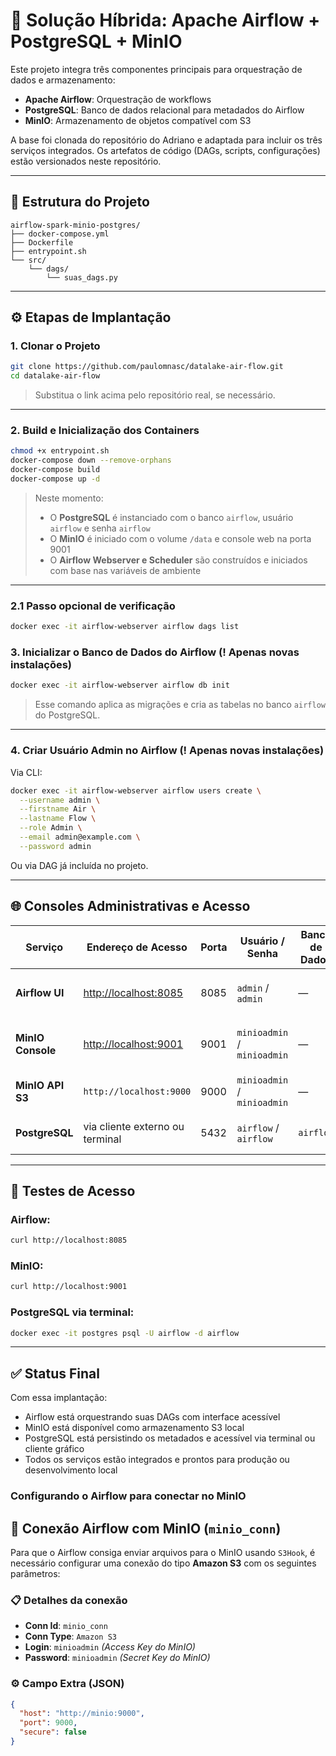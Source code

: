 # 🚀 Solução Híbrida: Apache Airflow + PostgreSQL + MinIO

Este projeto integra três componentes principais para orquestração de dados e armazenamento:

- **Apache Airflow**: Orquestração de workflows
- **PostgreSQL**: Banco de dados relacional para metadados do Airflow
- **MinIO**: Armazenamento de objetos compatível com S3

A base foi clonada do repositório do Adriano e adaptada para incluir os três serviços integrados. Os artefatos de código (DAGs, scripts, configurações) estão versionados neste repositório.

---

## 📁 Estrutura do Projeto

```
airflow-spark-minio-postgres/
├── docker-compose.yml
├── Dockerfile
├── entrypoint.sh
└── src/
    └── dags/
        └── suas_dags.py
```

---

## ⚙️ Etapas de Implantação

### 1. Clonar o Projeto

```bash
git clone https://github.com/paulomnasc/datalake-air-flow.git
cd datalake-air-flow
```

> Substitua o link acima pelo repositório real, se necessário.

---

### 2. Build e Inicialização dos Containers

```bash
chmod +x entrypoint.sh
docker-compose down --remove-orphans
docker-compose build
docker-compose up -d
```

> Neste momento:
> - O **PostgreSQL** é instanciado com o banco `airflow`, usuário `airflow` e senha `airflow`
> - O **MinIO** é iniciado com o volume `/data` e console web na porta 9001
> - O **Airflow Webserver e Scheduler** são construídos e iniciados com base nas variáveis de ambiente

---

### 2.1 Passo opcional de verificação
```bash
docker exec -it airflow-webserver airflow dags list

```

### 3. Inicializar o Banco de Dados do Airflow (! Apenas novas instalações)

```bash
docker exec -it airflow-webserver airflow db init
```

> Esse comando aplica as migrações e cria as tabelas no banco `airflow` do PostgreSQL.

---

### 4. Criar Usuário Admin no Airflow (! Apenas novas instalações)

Via CLI:

```bash
docker exec -it airflow-webserver airflow users create \
  --username admin \
  --firstname Air \
  --lastname Flow \
  --role Admin \
  --email admin@example.com \
  --password admin
```

Ou via DAG já incluída no projeto.

---

## 🌐 Consoles Administrativas e Acesso

| Serviço             | Endereço de Acesso                     | Porta | Usuário / Senha           | Banco de Dados     | Observações                          |
|---------------------|----------------------------------------|-------|----------------------------|--------------------|--------------------------------------|
| **Airflow UI**      | [http://localhost:8085](http://localhost:8085) | 8085  | `admin` / `admin`          | —                  | Criado após `airflow db init` e `users create` |
| **MinIO Console**   | [http://localhost:9001](http://localhost:9001) | 9001  | `minioadmin` / `minioadmin`| —                  | Interface web de armazenamento S3   |
| **MinIO API S3**    | `http://localhost:9000`                | 9000  | `minioadmin` / `minioadmin`| —                  | Usado por boto3, S3Hook, etc.        |
| **PostgreSQL**      | via cliente externo ou terminal        | 5432  | `airflow` / `airflow`      | `airflow`          | Banco de metadados do Airflow        |

---

## 🧪 Testes de Acesso

### Airflow:

```bash
curl http://localhost:8085
```

### MinIO:

```bash
curl http://localhost:9001
```

### PostgreSQL via terminal:

```bash
docker exec -it postgres psql -U airflow -d airflow
```

---

## ✅ Status Final

Com essa implantação:

- Airflow está orquestrando suas DAGs com interface acessível
- MinIO está disponível como armazenamento S3 local
- PostgreSQL está persistindo os metadados e acessível via terminal ou cliente gráfico
- Todos os serviços estão integrados e prontos para produção ou desenvolvimento local

### Configurando o Airflow para conectar no MinIO

## 🔗 Conexão Airflow com MinIO (`minio_conn`)

Para que o Airflow consiga enviar arquivos para o MinIO usando `S3Hook`, é necessário configurar uma conexão do tipo **Amazon S3** com os seguintes parâmetros:

### 📋 Detalhes da conexão

- **Conn Id**: `minio_conn`
- **Conn Type**: `Amazon S3`
- **Login**: `minioadmin` *(Access Key do MinIO)*
- **Password**: `minioadmin` *(Secret Key do MinIO)*

### ⚙️ Campo Extra (JSON)

```json
{
  "host": "http://minio:9000",
  "port": 9000,
  "secure": false
}
```

